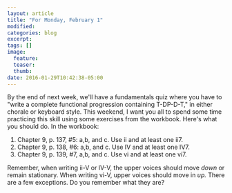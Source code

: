 ```yaml
---
layout: article
title: "For Monday, February 1"
modified:
categories: blog
excerpt:
tags: []
image:
  feature:
  teaser:
  thumb:
date: 2016-01-29T10:42:38-05:00
---
```


By the end of next week, we'll have a fundamentals quiz where you have to "write a complete functional progression containing T-DP-D-T," in either chorale or keyboard style. This weekend, I want you all to spend some time practicing this skill using some exercises from the workbook. Here's what you should do. In the workbook:

1. Chapter 9, p. 137, #5: a,b, and c. Use ii and at least one ii7.
2. Chapter 9, p. 138, #6: a,b, and c. Use IV and at least one IV7. 
3. Chapter 9, p. 139, #7, a,b, and c. Use vi and at least one vi7.

Remember, when writing ii-V or IV-V, the upper voices should move *down* or remain stationary. When writing vi-V, upper voices should move in *up.* There are a few exceptions. Do you remember what they are?